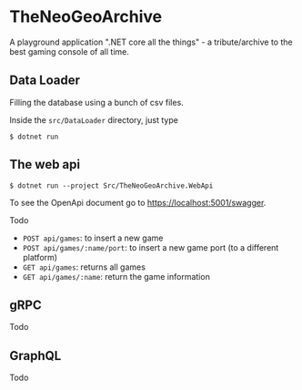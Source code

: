 # TheNeoGeoArchive

A playground application ".NET core all the things" - a tribute/archive to the best gaming console of all time.

## Data Loader

Filling the database using a bunch of csv files.

Inside the `src/DataLoader` directory, just type

```
$ dotnet run
```

## The web api

```
$ dotnet run --project Src/TheNeoGeoArchive.WebApi
```

To see the OpenApi document go to [https://localhost:5001/swagger](https://localhost:5001/swagger).

Todo

- `POST api/games`: to insert a new game
- `POST api/games/:name/port`: to insert a new game port (to a different platform)
- `GET api/games`: returns all games
- `GET api/games/:name`: return the game information

## gRPC

Todo

## GraphQL

Todo
